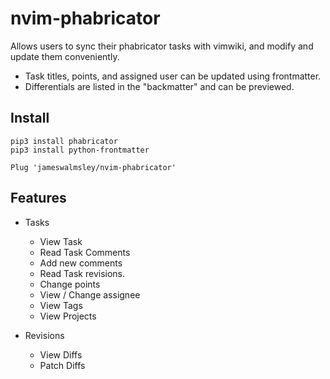 # nvim-phabricator

Allows users to sync their phabricator tasks with vimwiki, and modify and update them conveniently.

  * Task titles, points, and assigned user can be updated using frontmatter.
  * Differentials are listed in the "backmatter" and can be previewed.

## Install

```
pip3 install phabricator
pip3 install python-frontmatter

Plug 'jameswalmsley/nvim-phabricator'
```

## Features

  * Tasks
    * View Task
    * Read Task Comments
    * Add new comments
    * Read Task revisions.
    * Change points
    * View / Change assignee
    * View Tags
    * View Projects

  * Revisions
    * View Diffs
    * Patch Diffs

